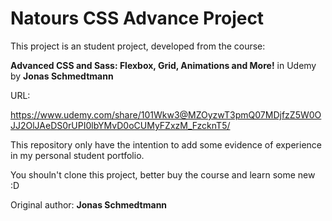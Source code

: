# Natours CSS Advance Project

This project is an student project, developed from the course:

**Advanced CSS and Sass: Flexbox, Grid, Animations and More!** in Udemy by **Jonas Schmedtmann**

URL:

https://www.udemy.com/share/101Wkw3@MZOyzwT3pmQ07MDjfzZ5W0OJJ2OlJAeDS0rUPI0lbYMvD0oCUMyFZxzM_FzcknT5/


This repository only have the intention to add some evidence of experience in my personal student portfolio.

You shouln't clone this project, better buy the course and learn some new :D


Original author: **Jonas Schmedtmann**
